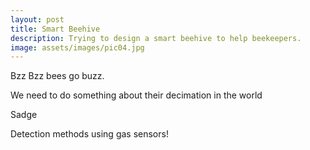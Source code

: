 ```yaml
---
layout: post
title: Smart Beehive
description: Trying to design a smart beehive to help beekeepers.
image: assets/images/pic04.jpg
---
```


Bzz Bzz bees go buzz.

We need to do something about their decimation in the world

Sadge

Detection methods using gas sensors!
